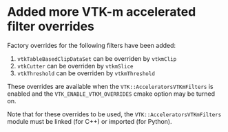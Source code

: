 # Added more VTK-m accelerated filter overrides

Factory overrides for the following filters have been added:
1. `vtkTableBasedClipDataSet` can be overriden by `vtkmClip`
2. `vtkCutter` can be overriden by `vtkmSlice`
3. `vtkThreshold` can be overriden by `vtkmThreshold`

These overrides are available when the `VTK::AcceleratorsVTKmFilters` is enabled
and the `VTK_ENABLE_VTKM_OVERRIDES` cmake option may be turned on.

Note that for these overrides to be used, the `VTK::AcceleratorsVTKmFilters`
module must be linked (for C++) or imported (for Python).
